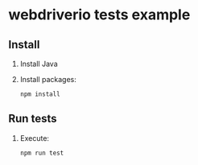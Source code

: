 # webdriverio tests example

## Install
1. Install Java 

2. Install packages:
    ```
    npm install
    ```

## Run tests
1. Execute:
    ```
    npm run test
    ```

